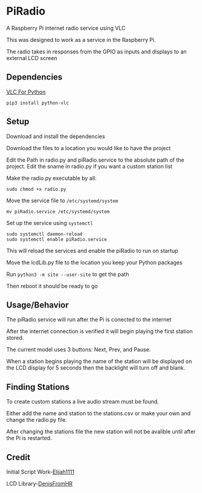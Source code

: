 # PiRadio
A Raspberry Pi internet radio service using VLC

This was designed to work as a service in the Raspberry Pi.

The radio takes in responses from the GPIO as inputs and displays to an external LCD screen
## Dependencies
[VLC For Python](https://wiki.videolan.org/Python_bindings/)
```
pip3 install python-vlc
```
## Setup
Download and install the dependencies

Download the files to a location you would like to have the project

Edit the Path in radio.py and piRadio.service to the absolute path of the project.
Edit the sname in radio.py if you want a custom station list

Make the radio.py executable by all:
```
sudo chmod +x radio.py 
```


Move the service file to `/etc/systemd/system`
```
mv piRadio.service /etc/systemd/system
``` 

Set up the service using `systemctl`
```
sudo systemctl daemon-reload 
sudo systemctl enable piRadio.service
```
This will reload the services and enable the piRadio to run on startup

Move the lcdLib.py file to the location you keep your Python packages

Run `python3 -m site --user-site` to get the path

Then reboot it should be ready to go


## Usage/Behavior
The piRadio service will run after the Pi is conected to the internet

After the internet connection is verified it will begin playing the first station stored.

The current model uses 3 buttons: Next, Prev, and Pause.

When a station begins playing the name of the station will be displayed on the LCD display for 5 seconds then the backlight will turn off and blank.

## Finding Stations
To create custom stations a live audio stream must be found.

Either add the name and station to the stations.csv or make your own and change the radio.py file.

After changing the stations file the new station will not be avalible until after the Pi is restarted.
## Credit
Initial Script Work-[Elijah1111](https://github.com/Elijah1111)

LCD Library-[DenisFromHR](https://gist.github.com/DenisFromHR/cc863375a6e19dce359d)

